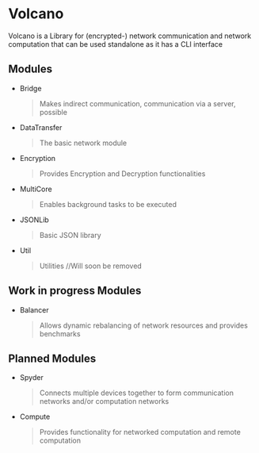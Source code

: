 # Volcano
Volcano is a Library for (encrypted-) network communication and network computation that can be used standalone as it has a CLI interface

## Modules

+ Bridge
	> Makes indirect communication, communication via a server, possible

+ DataTransfer
  > The basic network module

+ Encryption
  > Provides Encryption and Decryption functionalities

+ MultiCore
  > Enables background tasks to be executed

+ JSONLib
  > Basic JSON library

+ Util
  > Utilities //Will soon be removed

## Work in progress Modules

+ Balancer
  > Allows dynamic rebalancing of network resources and provides benchmarks

## Planned Modules

+ Spyder
  > Connects multiple devices together to form communication networks and/or computation networks

+ Compute
  > Provides functionality for networked computation and remote computation
